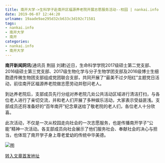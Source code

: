 ```yaml
---
title: 南开大学->生科学子赴南开区福源养老院开展志愿服务活动--校园 | nankai.info
date: 2019-06-07 12:44:20
urlname: 19aade9ae295d32cb633c3d192c71581
tags: 
- nankai.info
- 南开大学
- 南开
categories:
- nankai.info
- 南开大学
---
```



**南开新闻网讯**(通讯员 荆喆 刘建)近日，生命科学学院2017级硕士第二党支部、2016级硕士第三党支部、2017级生物化学与分子生物学团支部及2016级博士生细胞遗传微生物团支部组成党团联合支部，共同开展了“最美不过夕阳红”主题党日活动，前往南开区福源养老院做志愿劳动并慰问老人。

到达养老院后，支部成员先行分组对养老院几处公共活动区域进行清洁打扫，与各位老人进行了亲切交流，并和老人们开展了多种娱乐活动，大家表示受益匪浅。支部成员还将准备好的“百年南开”纪念章送给了敬老院的老人们，各位老人十分欣喜。

此次活动，不仅是一次从校园走向社会的一次志愿服务，也是传播南开学子“公能”精神一次活动。各支部成员向社会展示了他们服务社会、奉献社会的决心与担当，也体现了南开学子身上尊老爱幼的传统中华美德。



![图](http://news.nankai.edu.cn/pic/0/00/35/85/358564_106518.jpg)

[转入文章首发地址](http://news.nankai.edu.cn/qqxy/system/2019/06/07/000456214.shtml)